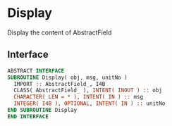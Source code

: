 # Display

Display the content of AbstractField

## Interface

```fortran
ABSTRACT INTERFACE
SUBROUTINE Display( obj, msg, unitNo )
  IMPORT :: AbstractField_, I4B
  CLASS( AbstractField_ ), INTENT( INOUT ) :: obj
  CHARACTER( LEN = * ), INTENT( IN ) :: msg
  INTEGER( I4B ), OPTIONAL, INTENT( IN ) :: unitNo
END SUBROUTINE Display
END INTERFACE
```
